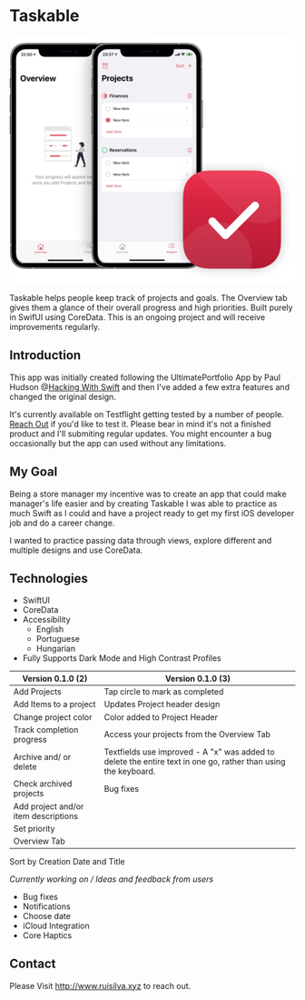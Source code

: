# Taskable

![Taskable Preview](taskable-preview.jpg)

Taskable helps people keep track of projects and goals. The Overview tab gives them a glance of their overall progress and high priorities. Built purely in SwifUI using CoreData. This is an ongoing project and will receive improvements regularly. 



## Introduction

This app was initially created following the UltimatePortfolio App by Paul Hudson @[Hacking With Swift](https://www.hackingwithswift.com) and then I've added a few extra features and changed the original design.

It's currently available on Testflight getting tested by a number of people. [Reach Out]() if you'd like to test it. Please bear in mind it's not a finished product and I'll submiting regular updates. You might encounter a bug occasionally but the app can used without any limitations.


## My Goal

Being a store manager my incentive was to create an app that could make manager's life easier and by creating Taskable I was able to practice as much Swift as I could and have a project ready to get my first iOS developer job and do a career change. 

I wanted to practice passing data through views, explore different and multiple designs and use CoreData.

## Technologies

* SwiftUI
* CoreData
* Accessibility 
  * English
  * Portuguese
  * Hungarian
* Fully Supports Dark Mode and High Contrast Profiles

Version 0.1.0 (2) | Version 0.1.0 (3) 
------------ | -------------
Add Projects | Tap circle to mark as completed
Add Items to a project | Updates Project header design
Change project color | Color added to Project Header
Track completion progress | Access your projects from the Overview Tab
Archive and/ or delete | Textfields use improved -  A "x" was added to delete the entire text in one go, rather than using the keyboard. 
Check archived projects | Bug fixes
Add project and/or item descriptions |
Set priority |
Overview Tab |
Sort by Creation Date and Title

*Currently working on / Ideas and feedback from users*
* Bug fixes
* Notifications
* Choose date
* iCloud Integration
* Core Haptics

## Contact

Please Visit http://www.ruisilva.xyz to reach out.
